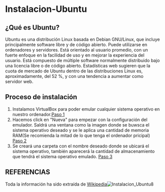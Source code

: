 # Instalacion-Ubuntu

## ¿Qué es Ubuntu?

Ubuntu es una distribución Linux basada en Debian GNU/Linux, que incluye principalmente software libre y de código abierto.
Puede utilizarse en ordenadores y servidores. Está orientado al usuario promedio, con un fuerte enfoque en la facilidad de uso y en mejorar la experiencia del usuario. Está compuesto de múltiple software normalmente distribuido bajo una licencia libre o de código abierto. Estadísticas web sugieren que la cuota de mercado de Ubuntu dentro de las distribuciones Linux es, aproximadamente, del 52 %, y con una tendencia a aumentar como servidor web.

## Proceso de instalación

1. Instalamos VirtualBox para poder emular cualquier sistema operativo en nuestro ordenador.[Paso 1](Instalación_Ubuntu.png)
2. Hacemos click en "Nueva" para empezar con la configuración del emulador. Saldrá una ventana como la imagen donde se buwsca el sistema operativo deseado y se le aplica una cantidad de memoria RAM(Se recomienda la mitad de lo que tenga el ordenador pricipal) [Paso 2](Instalación_Ubuntu2.png)
3. Se creará una carpeta con el nombre deseado donde se ubicará el sistema operativo, también aparecerá la cantidad de almacenamiento que tendrá el sistema operativo emulado. [Paso 3](Instalación_Ubuntu3.png)

## REFERENCIAS

Toda la información ha sido extraída de [Wikipedia](https://es.wikipedia.org/wiki/Ubuntu)![Instalacion_Ubuntu8](https://user-images.githubusercontent.com/122264612/227878487-82ea100f-ea0b-4e31-9032-6314a0447e26.png)

